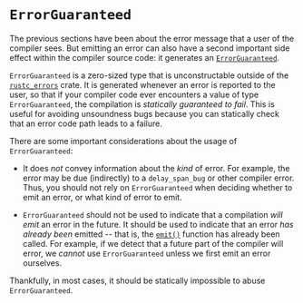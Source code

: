 # `ErrorGuaranteed`

The previous sections have been about the error message that a user of the
compiler sees. But emitting an error can also have a second important side
effect within the compiler source code: it generates an
[`ErrorGuaranteed`][errorguar].

`ErrorGuaranteed` is a zero-sized type that is unconstructable outside of the
[`rustc_errors`][rerrors] crate. It is generated whenever an error is reported
to the user, so that if your compiler code ever encounters a value of type
`ErrorGuaranteed`, the compilation is _statically guaranteed to fail_. This is
useful for avoiding unsoundness bugs because you can statically check that an
error code path leads to a failure.

There are some important considerations about the usage of `ErrorGuaranteed`:

* It does _not_ convey information about the _kind_ of error. For example, the
  error may be due (indirectly) to a `delay_span_bug` or other compiler error.
  Thus, you should not rely on
  `ErrorGuaranteed` when deciding whether to emit an error, or what kind of error
  to emit.

* `ErrorGuaranteed` should not be used to indicate that a compilation _will
  emit_ an error in the future. It should be used to indicate that an error
  _has already been_ emitted -- that is, the [`emit()`][emit] function has
  already been called.  For example, if we detect that a future part of the
  compiler will error, we _cannot_ use `ErrorGuaranteed` unless we first emit
  an error ourselves.

Thankfully, in most cases, it should be statically impossible to abuse
`ErrorGuaranteed`.


[errorguar]: https://doc.rust-lang.org/nightly/nightly-rustc/rustc_errors/struct.ErrorGuaranteed.html
[rerrors]: https://doc.rust-lang.org/nightly/nightly-rustc/rustc_errors/index.html
[dsp]: https://doc.rust-lang.org/nightly/nightly-rustc/rustc_errors/struct.Handler.html#method.delay_span_bug
[emit]: https://doc.rust-lang.org/nightly/nightly-rustc/rustc_errors/diagnostic_builder/struct.DiagnosticBuilder.html#method.emit
